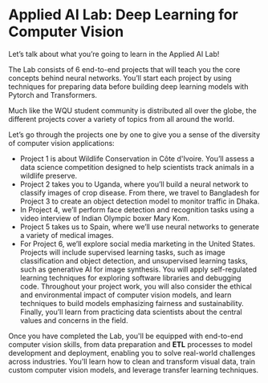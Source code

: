 # Applied AI Lab: Deep Learning for Computer Vision

Let’s talk about what you’re going to learn in the Applied AI Lab!

The Lab consists of 6 end-to-end projects that will teach you the core concepts behind neural networks. You’ll start each project by using techniques for preparing data before building deep learning models with Pytorch and Transformers.

Much like the WQU student community is distributed all over the globe, the different projects cover a variety of topics from all around the world.

Let’s go through the projects one by one to give you a sense of the diversity of computer vision applications:

* Project 1 is about Wildlife Conservation in Côte d'Ivoire. You’ll assess a data science competition designed to help scientists track animals in a wildlife preserve.
* Project 2 takes you to Uganda, where you’ll build a neural network to classify images of crop disease.
From there, we travel to Bangladesh for Project 3 to create an object detection model to monitor traffic in Dhaka.
* In Project 4, we’ll perform face detection and recognition tasks using a video interview of Indian Olympic boxer Mary Kom.
* Project 5 takes us to Spain, where we’ll use neural networks to generate a variety of medical images.
* For Project 6, we’ll explore social media marketing in the United States.
Projects will include supervised learning tasks, such as image classification and object detection, and unsupervised learning tasks, such as generative AI for image synthesis. You will apply self-regulated learning techniques for exploring software libraries and debugging code. Throughout your project work, you will also consider the ethical and environmental impact of computer vision models, and learn techniques to build models emphasizing fairness and sustainability. Finally, you’ll learn from practicing data scientists about the central values and concerns in the field.

Once you have completed the Lab, you'll be equipped with end-to-end computer vision skills, from data preparation and **ETL**  processes to model development and deployment, enabling you to solve real-world challenges across industries. You'll learn how to clean and transform visual data, train custom computer vision models, and leverage transfer learning techniques.